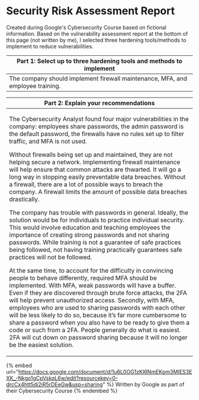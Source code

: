 # Security Risk Assessment Report

Created during Google's Cybersecurity Course based on fictional information. Based on the vulnerability assessment report at the bottom of this page (not written by me), I selected three hardening tools/methods to implement to reduce vulnerabilities.

| Part 1: Select up to three hardening tools and methods to implement            |
| ------------------------------------------------------------------------------ |
| The company should implement firewall maintenance, MFA, and employee training. |

| Part 2: Explain your recommendations                                                                                                                                                                                                                                                                                                                                                                                                                                                                                                                                                                                                                                                                                                                                                                                                                                                                                                                                                                                                                                                                                                                                                                                                                                                                                                                                                                                                                                                                                                                                                                                                                                                                                                             |
| ------------------------------------------------------------------------------------------------------------------------------------------------------------------------------------------------------------------------------------------------------------------------------------------------------------------------------------------------------------------------------------------------------------------------------------------------------------------------------------------------------------------------------------------------------------------------------------------------------------------------------------------------------------------------------------------------------------------------------------------------------------------------------------------------------------------------------------------------------------------------------------------------------------------------------------------------------------------------------------------------------------------------------------------------------------------------------------------------------------------------------------------------------------------------------------------------------------------------------------------------------------------------------------------------------------------------------------------------------------------------------------------------------------------------------------------------------------------------------------------------------------------------------------------------------------------------------------------------------------------------------------------------------------------------------------------------------------------------------------------------ |
| <p>The Cybersecurity Analyst found four major vulnerabilities in the company: employees share passwords, the admin password is the default password, the firewalls have no rules set up to filter traffic, and MFA is not used. <br></p><p>Without firewalls being set up and maintained, they are not helping secure a network. Implementing firewall maintenance will help ensure that common attacks are thwarted. It will go a long way in stopping easily preventable data breaches. Without a firewall, there are a lot of possible ways to breach the company. A firewall limits the amount of possible data breaches drastically.<br></p><p>The company has trouble with passwords in general. Ideally, the solution would be for individuals to practice individual security. This would involve education and teaching employees the importance of creating strong passwords and not sharing passwords. While training is not a guarantee of safe practices being followed, not having training practically guarantees safe practices will not be followed.<br></p><p>At the same time, to account for the difficulty in convincing people to behave differently, required MFA should be implemented. With MFA, weak passwords will have a buffer. Even if they are discovered through brute force attacks, the 2FA will help prevent unauthorized access. Secondly, with MFA, employees who are used to sharing passwords with each other will be less likely to do so, because it’s far more cumbersome to share a password when you also have to be ready to give them a code or such from a 2FA. People generally do what is easiest. 2FA will cut down on password sharing because it will no longer be the easiest solution.</p> |

{% embed url="https://docs.google.com/document/d/1u6L0OG1zKI6NmEKpm3MIES3EXK_-Nkgo1gCpVskqL6w/edit?resourcekey=0-drcCx4htt5di2iR5rDEeGw&usp=sharing" %}
Written by Google as part of their Cybersecurity Course
{% endembed %}
